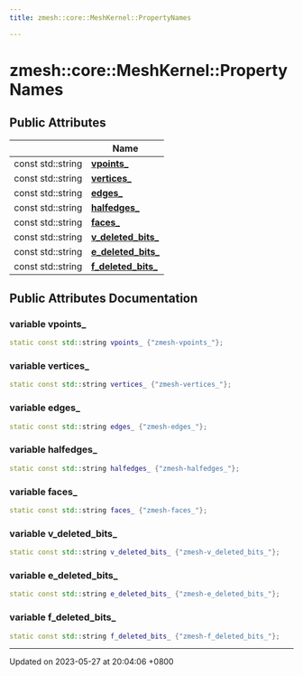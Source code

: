 ```yaml
---
title: zmesh::core::MeshKernel::PropertyNames

---
```


# zmesh::core::MeshKernel::PropertyNames





## Public Attributes

|                | Name           |
| -------------- | -------------- |
| const std::string | **[vpoints_](Classes/classzmesh_1_1core_1_1_mesh_kernel_1_1_property_names.md#variable-vpoints-)**  |
| const std::string | **[vertices_](Classes/classzmesh_1_1core_1_1_mesh_kernel_1_1_property_names.md#variable-vertices-)**  |
| const std::string | **[edges_](Classes/classzmesh_1_1core_1_1_mesh_kernel_1_1_property_names.md#variable-edges-)**  |
| const std::string | **[halfedges_](Classes/classzmesh_1_1core_1_1_mesh_kernel_1_1_property_names.md#variable-halfedges-)**  |
| const std::string | **[faces_](Classes/classzmesh_1_1core_1_1_mesh_kernel_1_1_property_names.md#variable-faces-)**  |
| const std::string | **[v_deleted_bits_](Classes/classzmesh_1_1core_1_1_mesh_kernel_1_1_property_names.md#variable-v-deleted-bits-)**  |
| const std::string | **[e_deleted_bits_](Classes/classzmesh_1_1core_1_1_mesh_kernel_1_1_property_names.md#variable-e-deleted-bits-)**  |
| const std::string | **[f_deleted_bits_](Classes/classzmesh_1_1core_1_1_mesh_kernel_1_1_property_names.md#variable-f-deleted-bits-)**  |

## Public Attributes Documentation

### variable vpoints_

```cpp
static const std::string vpoints_ {"zmesh-vpoints_"};
```


### variable vertices_

```cpp
static const std::string vertices_ {"zmesh-vertices_"};
```


### variable edges_

```cpp
static const std::string edges_ {"zmesh-edges_"};
```


### variable halfedges_

```cpp
static const std::string halfedges_ {"zmesh-halfedges_"};
```


### variable faces_

```cpp
static const std::string faces_ {"zmesh-faces_"};
```


### variable v_deleted_bits_

```cpp
static const std::string v_deleted_bits_ {"zmesh-v_deleted_bits_"};
```


### variable e_deleted_bits_

```cpp
static const std::string e_deleted_bits_ {"zmesh-e_deleted_bits_"};
```


### variable f_deleted_bits_

```cpp
static const std::string f_deleted_bits_ {"zmesh-f_deleted_bits_"};
```


-------------------------------

Updated on 2023-05-27 at 20:04:06 +0800
